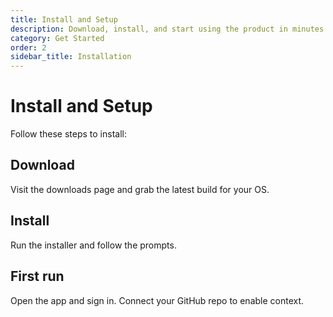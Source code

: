 ```yaml
---
title: Install and Setup
description: Download, install, and start using the product in minutes
category: Get Started
order: 2
sidebar_title: Installation
---
```


# Install and Setup

Follow these steps to install:

## Download

Visit the downloads page and grab the latest build for your OS.

## Install

Run the installer and follow the prompts.

## First run

Open the app and sign in. Connect your GitHub repo to enable context. 
